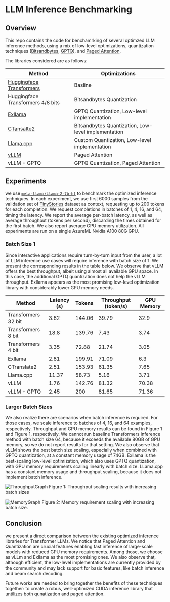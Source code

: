 # LLM Inference Benchmarking

## Overview
This repo contains the code for benchamrking of several optimzed LLM inference methods, using a mix of low-level optimizations, quantization techniques ([Bitsandbytes](https://github.com/TimDettmers/bitsandbytes), [GPTQ](https://github.com/PanQiWei/AutoGPTQ)), and [Paged Attention](https://github.com/vllm-project/vllm).

The libraries considered are as follows:

Method | Optimizations
---|---
[Huggingface Transformers](https://github.com/huggingface/transformers) | Basline
Huggingface Transformers 4/8 bits | Bitsandbytes Quantization
[Exllama](https://github.com/turboderp/exllama) | GPTQ Quantization, Low-level implementation
[CTansalte2](https://github.com/OpenNMT/CTranslate2) | Bitsandbytes Quantization, Low-level implementation
[Llama.cpp](https://github.com/abetlen/llama-cpp-python) | Custom Quantization, Low-level implementation
[vLLM](https://github.com/vllm-project/vllm) | Paged Attention
vLLM + GPTQ | GPTQ Quantization, Paged Attention

## Experiments
we use [`meta-llama/Llama-2-7b-hf`](https://huggingface.co/meta-llama/Llama-2-7b-hf) to benchmark the optimized inference techniques. In each experiment, we use first 6000 samples from the validation set of [TinyStories](https://huggingface.co/datasets/roneneldan/TinyStories) dataset as context, requesting up to 200 tokens for each completion. We request completions in batches of 1, 4, 16, and 64, timing the latency. We report the average per-batch latency, as well as average throughput (tokens per second), discarding the times obtained for the first batch. We also report average GPU memory utilization. All experiments are run on a single AzureML Nvidia A100 80G GPU. 

### Batch Size 1
Since interactive applications require turn-by-turn input from the user, a lot of LLM inference use cases will require inference with batch size of 1. We present the corresponding results in the table below. We observe that vLLM offers the best throughput, albeit using almost all available GPU space. In this case, the additional GPTQ quantization does not help the vLLM throughput. Exllama appears as the most promising low-level optimization library with considerably lower GPU memory needs. 

Method | Latency (s) | Tokens | Throughput (token/s) | GPU Memory 
---|---|---|---|---
Transformers 32 bit | 3.62 | 144.06 | 39.79 | 32.9 
Transformers 8 bit | 18.8 | 139.76 | 7.43 | 3.74 
Transformers 4 bit | 3.35 | 72.88 | 21.74 | 3.05 
Exllama | 2.81 | 199.91 | 71.09 | 6.3 
CTranslate2 | 2.51 | 153.93 | 61.35 | 7.65 
Llama.cpp | 11.37 | 58.73 | 5.16 | 3.71 
vLLM | 1.76 | 142.76 | 81.32 | 70.38 
vLLM + GPTQ | 2.45 | 200 | 81.65 | 71.36 


### Larger Batch Sizes
We also realize there are scenarios when batch inference is required. For those cases, we scale inference to batches of 4, 16, and 64 examples, respectively. Throughput and GPU memory results can be found in Figure 1 and Figure 1, respectively. We cannot run baseline Transformers inference method with batch size 64, because it exceeds the available 80GB of GPU memory, so we do not report results for that setting. We also observe that vLLM shows the best batch size scaling, especially when combined with GPTQ quantization, at a constant memory usage of 74GB. Exllama is the best-scaling low-level optimization, which also uses GPTQ quantization, with GPU memory requirements scaling linearly with batch size. LLama.cpp has a constant memory usage and throughput scaling, because it does not implement batch inference. 

![ThroughputGraph](https://github.com/kogolobo/llm_inference_benchmark/assets/44957968/7a41760f-ea92-49ac-b3ed-e16e6ac6adb0)
Figure 1: Throughput scaling results with increasing batch sizes

![MemoryGraph](https://github.com/kogolobo/llm_inference_benchmark/assets/44957968/bdffd4ea-54eb-476a-b8bb-89b7dd4538ac)
Figure 2: Memory requirement scaling with increasing batch size.

## Conclusion
we present a direct comparison between the existing optimized inference libraries for Transformer LLMs. We notice that Paged Attention and Quantization are crucial features enabling fast inference of large-scale models with reduced GPU memory requirements. Among those, we choose as vLLm and Exllama as the most promising ones. We also observe that, although efficient, the low-level implementations are currently provided by the community and may lack support for basic features, like batch inference and beam search decoding.

Future works are needed to bring together the benefits of these techniques together: to create a robus, well-optimized CUDA inference library that untilizes both qunatization and paged attention.
